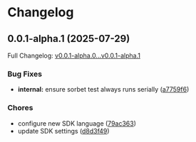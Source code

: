 # Changelog

## 0.0.1-alpha.1 (2025-07-29)

Full Changelog: [v0.0.1-alpha.0...v0.0.1-alpha.1](https://github.com/bluehive-health/bluehive-sdk-ruby/compare/v0.0.1-alpha.0...v0.0.1-alpha.1)

### Bug Fixes

* **internal:** ensure sorbet test always runs serially ([a7759f6](https://github.com/bluehive-health/bluehive-sdk-ruby/commit/a7759f6968cae455b73bac72ee5ead65f7742e14))


### Chores

* configure new SDK language ([79ac363](https://github.com/bluehive-health/bluehive-sdk-ruby/commit/79ac363346c95e158b697699829d91f3d5e1eb72))
* update SDK settings ([d8d3f49](https://github.com/bluehive-health/bluehive-sdk-ruby/commit/d8d3f498e7119d4b70976c52c75a34be7bbdcbf8))
